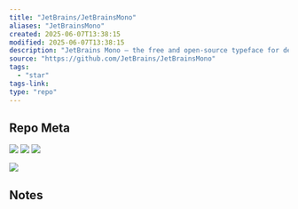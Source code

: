 ```yaml
---
title: "JetBrains/JetBrainsMono"
aliases: "JetBrainsMono"
created: 2025-06-07T13:38:15
modified: 2025-06-07T13:38:15
description: "JetBrains Mono – the free and open-source typeface for developers"
source: "https://github.com/JetBrains/JetBrainsMono"
tags:
  - "star"
tags-link:
type: "repo"
---
```

## Repo Meta

![](https://img.shields.io/github/stars/JetBrains/JetBrainsMono?style=for-the-badge&label=stars) ![](https://img.shields.io/github/repo-size/JetBrains/JetBrainsMono?style=for-the-badge&label=size) ![](https://img.shields.io/github/created-at/JetBrains/JetBrainsMono?style=for-the-badge&label=since)

[![](https://github-readme-stats.vercel.app/api/pin/?username=JetBrains&repo=JetBrainsMono&bg_color=00000000)](https://github.com/JetBrains/JetBrainsMono)

## Notes

